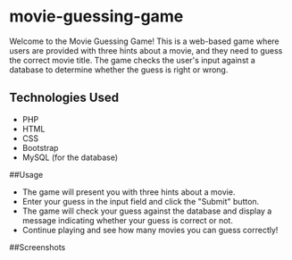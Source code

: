 # movie-guessing-game

Welcome to the Movie Guessing Game! This is a web-based game where users are provided with three hints about a movie, and they need to guess the correct movie title. The game checks the user's input against a database to determine whether the guess is right or wrong.    
## Technologies Used
- PHP
- HTML
- CSS
- Bootstrap
- MySQL (for the database)

##Usage
- The game will present you with three hints about a movie.
- Enter your guess in the input field and click the "Submit" button. 
- The game will check your guess against the database and display a message indicating whether your guess is correct or not.
- Continue playing and see how many movies you can guess correctly!

##Screenshots
